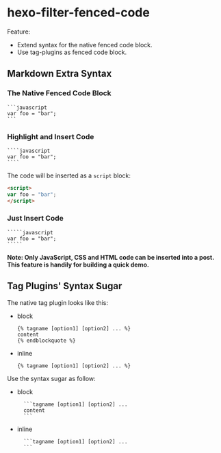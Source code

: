 # hexo-filter-fenced-code

Feature:

- Extend syntax for the native fenced code block.
- Use tag-plugins as fenced code block.

## Markdown Extra Syntax

### The Native Fenced Code Block

    ```javascript
    var foo = "bar";
    ```

### Highlight and Insert Code


    ````javascript
    var foo = "bar";
    ````

The code will be inserted as a `script` block:

```html
<script>
var foo = "bar";
</script>
```

### Just Insert Code


    `````javascript
    var foo = "bar";
    `````


**Note: Only JavaScript, CSS and HTML code can be inserted into a post. This feature is handily for building a quick demo.**

## Tag Plugins' Syntax Sugar

The native tag plugin looks like this:

- block

  ```swig
  {% tagname [option1] [option2] ... %}
  content
  {% endblockquote %}
  ```

- inline

  ```swig
  {% tagname [option1] [option2] ... %}
  ```
  
Use the syntax sugar as follow:

- block

        ```tagname [option1] [option2] ... 
        content
        ```


- inline

        ```tagname [option1] [option2] ...
        ```


